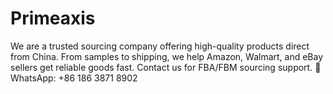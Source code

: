 # Primeaxis
We are a trusted sourcing company offering high-quality products direct from China. From samples to shipping, we help Amazon, Walmart, and eBay sellers get reliable goods fast. Contact us for FBA/FBM sourcing support. 📲 WhatsApp: +86 186 3871 8902
